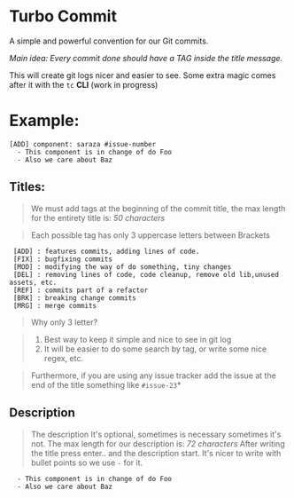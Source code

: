 # Turbo Commit

A simple and powerful convention for our Git commits.

*Main idea: Every commit done should have a TAG inside the title message.*

This will create git logs nicer and easier to see. Some extra magic comes after it with the `tc` **CLI** (work in progress)


# Example:
    
    [ADD] component: saraza #issue-number
      - This component is in change of do Foo 
      - Also we care about Baz


## Titles:

> We must add tags at the beginning of the commit title, the max length for the entirety title is: *50 characters*

> Each possible tag has only 3 uppercase letters between Brackets

     [ADD] : features commits, adding lines of code.
     [FIX] : bugfixing commits
     [MOD] : modifying the way of do something, tiny changes
     [DEL] : removing lines of code, code cleanup, remove old lib,unused assets, etc.
     [REF] : commits part of a refactor
     [BRK] : breaking change commits
     [MRG] : merge commits

> Why only 3 letter?

> 1. Best way to keep it simple and nice to see in git log
> 2. It will be easier to do some search by tag, or write some nice regex, etc.


>Furthermore, if you are using any issue tracker add the issue at the end of the title something like `#issue-23`*


## Description

> The description It's optional, sometimes is necessary sometimes it's not. The max length for our description is: *72 characters*
> After writing the title press enter.. and the description start. It's nicer to write with bullet points so we use `-` for it.

      - This component is in change of do Foo 
      - Also we care about Baz
